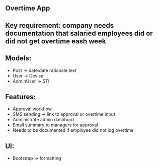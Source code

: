 ## Overtime App

## Key requirement: company needs documentation that salaried employees did or did not get overtime eash week

## Models:
- Post -> date:date rationale:text
- User -> Devise
- AdminUser -> STI

## Features:
- Approval workflow
- SMS sending -> link to approval or overtime input
- Administrate admin dashbord
- Email summary to managers for approval
- Needs to be documented if employee did not log overtime

## UI:
- Bootstrap -> formatting
